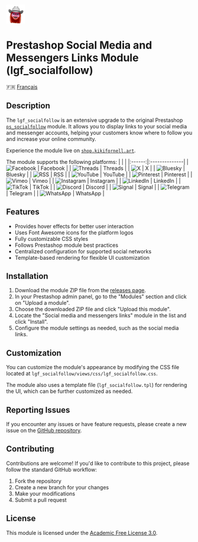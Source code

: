 <img src="logo.png" alt="My Logo" width="50" />

# Prestashop Social Media and Messengers Links Module (lgf_socialfollow)
🇫🇷 [Français](README.fr.md)
## Description

The `lgf_socialfollow` is an extensive upgrade to the original Prestashop [`ps_socialfollow`](https://github.com/PrestaShop/ps_socialfollow) module. It allows you to display links to your social media and messenger accounts, helping your customers know where to follow you and increase your online community.

Experience the module live on [`shop.kikifornell.art`](https://shop.kikifornell.art/).


The module supports the following platforms:
|  |  |
|:------:|:--------------|
| ![Facebook](https://img.icons8.com/ios-filled/24/1877F2/facebook.png) | Facebook |
| ![Threads](https://img.icons8.com/?size=24&id=oykyblY20T6o&format=png&color=ffffff) | Threads |
| ![X](https://img.icons8.com/ios-filled/24/1DA1F2/x.png) | X |
| ![Bluesky](https://img.icons8.com/?size=24&id=9229&format=png&color=339AF0) | Bluesky |
| ![RSS](https://img.icons8.com/ios-filled/24/FFA500/rss.png) | RSS |
| ![YouTube](https://img.icons8.com/ios-filled/24/FF0000/youtube.png) | YouTube |
| ![Pinterest](https://img.icons8.com/ios-filled/24/E60023/pinterest.png) | Pinterest |
| ![Vimeo](https://img.icons8.com/ios-filled/24/1AB7EA/vimeo.png) | Vimeo |
| ![Instagram](https://img.icons8.com/ios-filled/24/C13584/instagram.png) | Instagram |
| ![LinkedIn](https://img.icons8.com/ios-filled/24/0A66C2/linkedin.png) | LinkedIn |
| ![TikTok](https://img.icons8.com/ios-filled/24/FFFFFF/tiktok.png) | TikTok |
| ![Discord](https://img.icons8.com/ios-filled/24/5865F2/discord.png) | Discord |
| ![Signal](https://img.icons8.com/ios-filled/24/3A76F0/signal-app.png) | Signal |
| ![Telegram](https://img.icons8.com/ios-filled/24/0088CC/telegram.png) | Telegram |
| ![WhatsApp](https://img.icons8.com/ios-filled/24/25D366/whatsapp.png) | WhatsApp |





## Features

- Provides hover effects for better user interaction
- Uses Font Awesome icons for the platform logos
- Fully customizable CSS styles
- Follows Prestashop module best practices
- Centralized configuration for supported social networks
- Template-based rendering for flexible UI customization

## Installation

1. Download the module ZIP file from the [releases page](https://github.com/flaggalagga/lgf_socialfollow/releases).
2. In your Prestashop admin panel, go to the "Modules" section and click on "Upload a module".
3. Choose the downloaded ZIP file and click "Upload this module".
4. Locate the "Social media and messengers links" module in the list and click "Install".
5. Configure the module settings as needed, such as the social media links.

## Customization

You can customize the module's appearance by modifying the CSS file located at `lgf_socialfollow/views/css/lgf_socialfollow.css`. 

The module also uses a template file (`lgf_socialfollow.tpl`) for rendering the UI, which can be further customized as needed.

## Reporting Issues

If you encounter any issues or have feature requests, please create a new issue on the [GitHub repository](https://github.com/flaggalagga/lgf_socialfollow/issues).

## Contributing

Contributions are welcome! If you'd like to contribute to this project, please follow the standard GitHub workflow:

1. Fork the repository
2. Create a new branch for your changes
3. Make your modifications
4. Submit a pull request

## License

This module is licensed under the [Academic Free License 3.0](https://opensource.org/license/afl-3-0-php).
